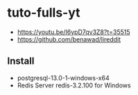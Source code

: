# tuto-fulls-yt
  - https://youtu.be/I6ypD7qv3Z8?t=35515
  - https://github.com/benawad/lireddit

## Install
  - postgresql-13.0-1-windows-x64
  - Redis Server redis-3.2.100 for Windows
